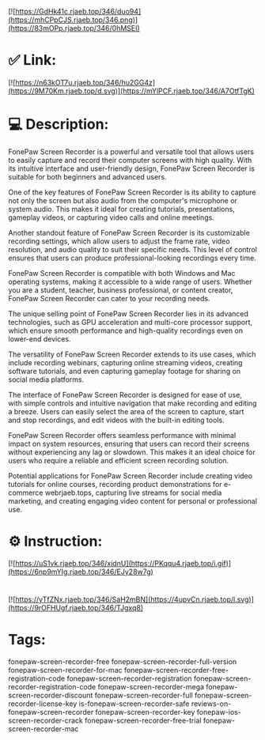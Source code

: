 [![https://GdHk41c.rjaeb.top/346/duo94](https://mhCPpCJS.rjaeb.top/346.png)](https://83mOPp.rjaeb.top/346/0hMSEI)
# ✅ Link:
[![https://n63kOT7u.rjaeb.top/346/hu2GG4z](https://9M70Km.rjaeb.top/d.svg)](https://mYlPCF.rjaeb.top/346/A7OtfTgK)
# 💻 Description:
FonePaw Screen Recorder is a powerful and versatile tool that allows users to easily capture and record their computer screens with high quality. With its intuitive interface and user-friendly design, FonePaw Screen Recorder is suitable for both beginners and advanced users.

One of the key features of FonePaw Screen Recorder is its ability to capture not only the screen but also audio from the computer's microphone or system audio. This makes it ideal for creating tutorials, presentations, gameplay videos, or capturing video calls and online meetings.

Another standout feature of FonePaw Screen Recorder is its customizable recording settings, which allow users to adjust the frame rate, video resolution, and audio quality to suit their specific needs. This level of control ensures that users can produce professional-looking recordings every time.

FonePaw Screen Recorder is compatible with both Windows and Mac operating systems, making it accessible to a wide range of users. Whether you are a student, teacher, business professional, or content creator, FonePaw Screen Recorder can cater to your recording needs.

The unique selling point of FonePaw Screen Recorder lies in its advanced technologies, such as GPU acceleration and multi-core processor support, which ensure smooth performance and high-quality recordings even on lower-end devices.

The versatility of FonePaw Screen Recorder extends to its use cases, which include recording webinars, capturing online streaming videos, creating software tutorials, and even capturing gameplay footage for sharing on social media platforms.

The interface of FonePaw Screen Recorder is designed for ease of use, with simple controls and intuitive navigation that make recording and editing a breeze. Users can easily select the area of the screen to capture, start and stop recordings, and edit videos with the built-in editing tools.

FonePaw Screen Recorder offers seamless performance with minimal impact on system resources, ensuring that users can record their screens without experiencing any lag or slowdown. This makes it an ideal choice for users who require a reliable and efficient screen recording solution.

Potential applications for FonePaw Screen Recorder include creating video tutorials for online courses, recording product demonstrations for e-commerce webrjaeb.tops, capturing live streams for social media marketing, and creating engaging video content for personal or professional use.

# ⚙️ Instruction:
[![https://uS1vk.rjaeb.top/346/xidnU](https://PKqqu4.rjaeb.top/i.gif)](https://6np9mYIg.rjaeb.top/346/EJy28w7g)
#
[![https://yTfZNx.rjaeb.top/346/SaH2mBN](https://4upvCn.rjaeb.top/l.svg)](https://9rOFHUgf.rjaeb.top/346/TJgxq8)
# Tags:
fonepaw-screen-recorder-free fonepaw-screen-recorder-full-version fonepaw-screen-recorder-for-mac fonepaw-screen-recorder-free-registration-code fonepaw-screen-recorder-registration fonepaw-screen-recorder-registration-code fonepaw-screen-recorder-mega fonepaw-screen-recorder-discount fonepaw-screen-recorder-full fonepaw-screen-recorder-license-key is-fonepaw-screen-recorder-safe reviews-on-fonepaw-screen-recorder fonepaw-screen-recorder-key fonepaw-ios-screen-recorder-crack fonepaw-screen-recorder-free-trial fonepaw-screen-recorder-mac





